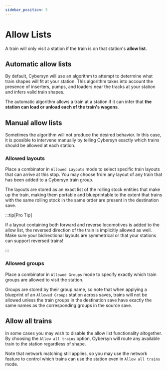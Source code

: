 ```yaml
---
sidebar_position: 5
---
```


# Allow Lists

A train will only visit a station if the train is on that station's **allow list**.

## Automatic allow lists

By default, Cybersyn will use an algorithm to attempt to determine what train shapes will fit at your station. This algorithm takes into account the presence of inserters, pumps, and loaders near the tracks at your station and infers valid train shapes.

The automatic algorithm allows a train at a station if it can infer that **the station can load or unload each of the train's wagons**.

## Manual allow lists

Sometimes the algorithm will not produce the desired behavior. In this case, it is possible to intervene manually by telling Cybersyn exactly which trains should be allowed at each station.

### Allowed layouts

Place a combinator in `Allowed Layouts` mode to select specific train layouts that can arrive at this stop. You may choose from any layout of any train that has been added to a Cybersyn train group.

The layouts are stored as an exact list of the rolling stock entities that make up the train, making them portable and blueprintable to the extent that trains with the same rolling stock in the same order are present in the destination save.

:::tip[Pro Tip]

If a layout containing both forward and reverse locomotives is added to the allow list, the reversed direction of the train is implicitly allowed as well. Make sure your bidirectional layouts are symmetrical or that your stations can support reversed trains!

:::

### Allowed groups

Place a combinator in `Allowed Groups` mode to specify exactly which train groups are allowed to visit the station.

Groups are stored by their group name, so note that when applying a blueprint of an `Allowed Groups` station across saves, trains will not be allowed unless the train groups in the destination save have exactly the same names as the corresponding groups in the source save.

## Allow all trains

In some cases you may wish to disable the allow list functionality altogether. By choosing the `Allow all trains` option, Cybersyn will route any available train to the station regardless of shape.

Note that network matching still applies, so you may use the network feature to control which trains can use the station even in `Allow all trains` mode.
